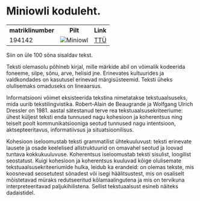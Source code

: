 <!DOCTYPE html>

<html>
<body>
 
<h1>Miniowli koduleht.</h1>
 <table style="width:100%">
  <tr>
    <th>matriklinumber</th>
    <th>Pilt</th>
    <th>Link</th>
  </tr>
  <tr>
    <td>194142</td>
    <td> <img src="https://66.media.tumblr.com/b45fb28dea8b1a39eb07753195ca4d85/tumblr_oln10qES371w27gmmo1_400.jpg" alt="Miniowl"> </td>
    <td> <a href="https://www.ttu.ee/">TTÜ</a> </td>
  </tr>
</table> 
<p>Siin on üle 100 sõna sisaldav tekst.</p><p>Teksti olemasolu põhineb kirjal, mille märkide abil on võimalik kodeerida foneeme, silpe, sõnu, arve, helisid jne. Erinevates kultuurides ja valdkondades on kasutusel erinevad märgisüsteemid. Teksti üheks olulisemaks omaduseks on lineaarsus.

Informatsiooni võimet eksisteerida tekstina nimetatakse tekstuaalsuseks, mida uurib tekstilingvistika. Robert-Alain de Beaugrande ja Wolfgang Ulrich Dressler on 1981. aastal sätestanud terve rea tekstuaalsusekriteeriume: ühest küljest teksti enda tunnused nagu kohesioon ja koherentsus ning teiselt poolt kommunikatsiooniga seotud tunnused nagu intentsioon, aktsepteeritavus, informatiivsus ja situatsioonilisus.

Kohesioon iseloomustab teksti grammatilist ühtekuuluvust: teksti erinevate lausete ja osade keelelised allstruktuurid on omavahel seotud ja loovad tuntava kokkukuuluvuse. Koherentsus iseloomustab teksti sisulist, loogilist seostatust. Kuigi kohesioon ja koherentsus kuuluvad kõige olulisemate tekstuaalsusekriteeriumide hulka, leidub ka erandeid: on olemas tekste, mis koosnevad seosetutest sõnadest või isegi häälitsustest, mis on osaliselt mõistetavad müraks redutseeritud kõlamaalingutena ja mis on tervikuna interpreteeritavad paljukihilistena. Sellist tekstuaalsust esineb näiteks dadaistidel.</p>

</body>
</html> 

